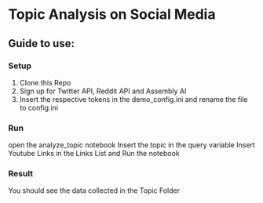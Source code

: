 # Topic Analysis on Social Media

## Guide to use:

### Setup

1. Clone this Repo
2. Sign up for Twitter API, Reddit API and Assembly AI
3. Insert the respective tokens in the demo_config.ini and rename the file to config.ini

### Run

open the analyze_topic notebook
Insert the topic in the query variable
Insert Youtube Links in the Links List
and Run the notebook

### Result

You should see the data collected in the Topic Folder
